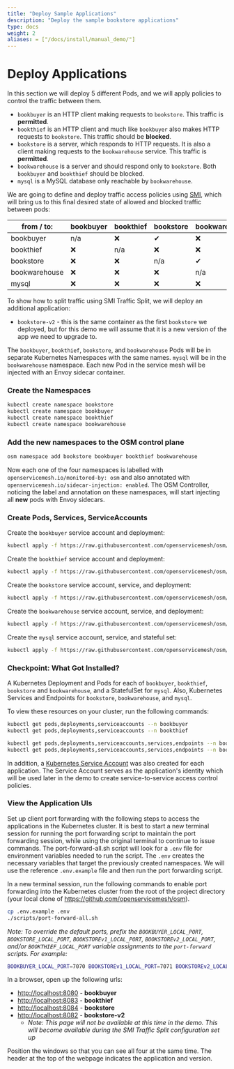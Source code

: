 ```yaml
---
title: "Deploy Sample Applications"
description: "Deploy the sample bookstore applications"
type: docs
weight: 2
aliases: = ["/docs/install/manual_demo/"]
---
```


# Deploy Applications

In this section we will deploy 5 different Pods, and we will apply policies to control the traffic between them.

- `bookbuyer` is an HTTP client making requests to `bookstore`. This traffic is **permitted**.
- `bookthief` is an HTTP client and much like `bookbuyer` also makes HTTP requests to `bookstore`. This traffic should be **blocked**.
- `bookstore` is a server, which responds to HTTP requests. It is also a client making requests to the `bookwarehouse` service. This traffic is **permitted**.
- `bookwarehouse` is a server and should respond only to `bookstore`. Both `bookbuyer` and `bookthief` should be blocked.
- `mysql` is a MySQL database only reachable by `bookwarehouse`.


We are going to define and deploy traffic access policies using [SMI](https://smi-spec.io/), which will bring us to this final desired
state of allowed and blocked traffic between pods:

| from  /   to: | bookbuyer | bookthief | bookstore | bookwarehouse | mysql |
|---------------|-----------|-----------|-----------|---------------|-------|
| bookbuyer     |     n/a   |     ❌    |     ✔     |      ❌       |  ❌   |
| bookthief     |     ❌    |     n/a   |     ❌    |      ❌       |  ❌   |
| bookstore     |     ❌    |     ❌    |     n/a   |      ✔        |  ❌   |
| bookwarehouse |     ❌    |     ❌    |     ❌    |      n/a      |  ✔    |
| mysql         |     ❌    |     ❌    |     ❌    |      ❌       |  n/a  |


To show how to split traffic using SMI Traffic Split, we will deploy an additional application:

- `bookstore-v2` - this is the same container as the first `bookstore` we deployed, but for this demo we will assume that it is a new version of the app we need to upgrade to.

The `bookbuyer`, `bookthief`, `bookstore`, and `bookwarehouse` Pods will be in separate Kubernetes Namespaces with
the same names. `mysql` will be in the `bookwarehouse` namespace. Each new Pod in the service mesh will be injected with an Envoy sidecar container.

### Create the Namespaces

```bash
kubectl create namespace bookstore
kubectl create namespace bookbuyer
kubectl create namespace bookthief
kubectl create namespace bookwarehouse
```

### Add the new namespaces to the OSM control plane

```bash
osm namespace add bookstore bookbuyer bookthief bookwarehouse
```

Now each one of the four namespaces is labelled with `openservicemesh.io/monitored-by: osm` and also
annotated with `openservicemesh.io/sidecar-injection: enabled`. The OSM Controller, noticing the label and annotation
on these namespaces, will start injecting all **new** pods with Envoy sidecars.

### Create Pods, Services, ServiceAccounts

Create the `bookbuyer` service account and deployment:

```bash
kubectl apply -f https://raw.githubusercontent.com/openservicemesh/osm/main/docs/example/manifests/apps/bookbuyer.yaml
```

Create the `bookthief` service account and deployment:

```bash
kubectl apply -f https://raw.githubusercontent.com/openservicemesh/osm/main/docs/example/manifests/apps/bookthief.yaml
```

Create the `bookstore` service account, service, and deployment:

```bash
kubectl apply -f https://raw.githubusercontent.com/openservicemesh/osm/main/docs/example/manifests/apps/bookstore.yaml
```

Create the `bookwarehouse` service account, service, and deployment:

```bash
kubectl apply -f https://raw.githubusercontent.com/openservicemesh/osm/main/docs/example/manifests/apps/bookwarehouse.yaml
```

Create the `mysql` service account, service, and stateful set:

```bash
kubectl apply -f https://raw.githubusercontent.com/openservicemesh/osm/main/docs/example/manifests/apps/mysql.yaml
```

### Checkpoint: What Got Installed?

A Kubernetes Deployment and Pods for each of `bookbuyer`, `bookthief`, `bookstore` and `bookwarehouse`, and a StatefulSet for `mysql`. Also, Kubernetes Services and Endpoints for `bookstore`, `bookwarehouse`, and `mysql`.

To view these resources on your cluster, run the following commands:

```bash
kubectl get pods,deployments,serviceaccounts --n bookbuyer
kubectl get pods,deployments,serviceaccounts --n bookthief

kubectl get pods,deployments,serviceaccounts,services,endpoints --n bookstore
kubectl get pods,deployments,serviceaccounts,services,endpoints --n bookwarehouse
```

In addition, a [Kubernetes Service Account](https://kubernetes.io/docs/tasks/configure-pod-container/configure-service-account/) was also created for each application. The Service Account serves as the application's identity which will be used later in the demo to create service-to-service access control policies.

### View the Application UIs

Set up client port forwarding with the following steps to access the applications in the Kubernetes cluster. It is best to start a new terminal session for running the port forwarding script to maintain the port forwarding session, while using the original terminal to continue to issue commands. The port-forward-all.sh script will look for a `.env` file for environment variables needed to run the script. The `.env` creates the necessary variables that target the previously created namespaces. We will use the reference `.env.example` file and then run the port forwarding script.

In a new terminal session, run the following commands to enable port forwarding into the Kubernetes cluster from the root of the project directory (your local clone of https://github.com/openservicemesh/osm).

```bash
cp .env.example .env
./scripts/port-forward-all.sh
```

_Note: To override the default ports, prefix the `BOOKBUYER_LOCAL_PORT`, `BOOKSTORE_LOCAL_PORT`, `BOOKSTOREv1_LOCAL_PORT`, `BOOKSTOREv2_LOCAL_PORT`, and/or `BOOKTHIEF_LOCAL_PORT` variable assignments to the `port-forward` scripts. For example:_

```bash
BOOKBUYER_LOCAL_PORT=7070 BOOKSTOREv1_LOCAL_PORT=7071 BOOKSTOREv2_LOCAL_PORT=7072 BOOKTHIEF_LOCAL_PORT=7073 BOOKSTORE_LOCAL_PORT=7074 ./scripts/port-forward-all.sh
```

In a browser, open up the following urls:

- [http://localhost:8080](http://localhost:8080) - **bookbuyer**
- [http://localhost:8083](http://localhost:8083) - **bookthief**
- [http://localhost:8084](http://localhost:8084) - **bookstore**
- [http://localhost:8082](http://localhost:8082) - **bookstore-v2**
  - _Note: This page will not be available at this time in the demo. This will become available during the SMI Traffic Split configuration set up_

Position the windows so that you can see all four at the same time. The header at the top of the webpage indicates the application and version.
